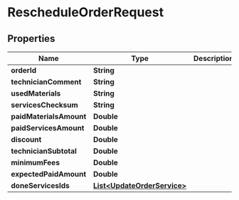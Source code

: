 
# RescheduleOrderRequest

## Properties
Name | Type | Description | Notes
------------ | ------------- | ------------- | -------------
**orderId** | **String** |  |  [optional]
**technicianComment** | **String** |  |  [optional]
**usedMaterials** | **String** |  |  [optional]
**servicesChecksum** | **String** |  |  [optional]
**paidMaterialsAmount** | **Double** |  |  [optional]
**paidServicesAmount** | **Double** |  |  [optional]
**discount** | **Double** |  |  [optional]
**technicianSubtotal** | **Double** |  |  [optional]
**minimumFees** | **Double** |  |  [optional]
**expectedPaidAmount** | **Double** |  |  [optional]
**doneServicesIds** | [**List&lt;UpdateOrderService&gt;**](UpdateOrderService.md) |  |  [optional]



